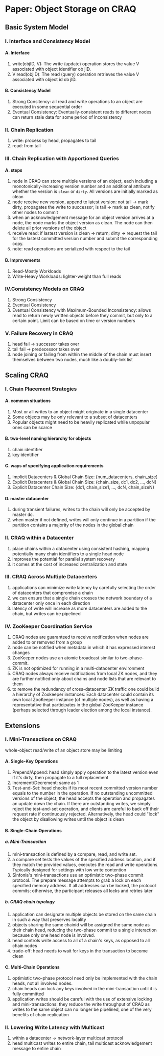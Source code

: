 # Paper: Object Storage on CRAQ
## Basic System Model
### I. Interface and Consistency Model
#### A. Interface
1. write(objID, V): The write (update) operation stores the value V associated with object identifier ob jID.
2. V read(objID): The read (query) operation retrieves the value V associated with object id ob jID.
#### B. Consistency Model
1. Strong Consitency: all read and write operations to an object are executed in some sequential order
2. Eventual Consistency: Eventually-consistent reads to different nodes can return stale data for some period of inconsistency
### II. Chain Replication
1. write: process by head, propagates to tail
2. read: from tail
### III. Chain Replication with Apportioned Queries
#### A. steps
1. node in CRAQ can store multiple versions of an object, each including a monotonically-increasing version number and an additional attribute whether the version is `clean` or `dirty`. All versions are initially marked as clean
2. node receive new version, append to latest version: not tail -> mark dirty, propagates the write to successor; is tail -> mark as clean, notify other nodes to commit
3. when an acknowledgement message for an object version arrives at a node, the node marks the object version as clean. The node can then delete all prior versions of the object
4. receive read: if lastest version is clean -> return; dirty -> request the tail for the lastest committed version number and submit the corresponding copy.
5. note: read operations are serialized with respect to the tail
#### B. Improvements
1. Read-Mostly Workloads
2. Write-Heavy Workloads: lighter-weight than full reads
### IV.Consistency Models on CRAQ
1. Strong Consistency
2. Eventual Consistency
3. Eventual Consistency with Maximum-Bounded Inconsistency: allows read to return newly written objects before they commit, but only to a certain point. Limit can be based on time or version numbers
### V. Failure Recovery in CRAQ
1. head fail -> successor takes over
2. tail fail -> predecessor takes over
3. node joining or failing from within the middle of the chain must insert themselves between two nodes, much like a doubly-link list
## Scaling CRAQ
### I. Chain Placement Strategies
#### A. common situations
1. Most or all writes to an object might originate in a single datacenter
2. Some objects may be only relevant to a subset of datacenters
3. Popular objects might need to be heavily replicated while unpopular ones can be scarce
#### B. two-level naming hierarchy for objects
1. chain identifier
2. key identifier
#### C. ways of specifying application requirements
1. Implicit Datacenters & Global Chain Size: {num_datacenters, chain_size}
2. Explicit Datacenters & Global Chain Size: {chain_size, dc1, dc2, ..., dcN}
3. Explicit Datacenter Chain Size: {dc1, chain_size1, ..., dcN, chain_sizeN}
#### D. master datacenter
1. during transient failures, writes to the chain will only be accepted by master dc.
2. when master if not defined, writes will only continue in a partition if the partition contains a majority of the nodes in the global chain
### II. CRAQ within a Datacenter
1. place chains within a datacenter using consistent hashing, mapping potentially many chain identifiers to a single head node
2. improves the potential for parallel system recovery
3. it comes at the cost of increased centralization and state
### III. CRAQ Across Multiple Datacenters
1. applications can minimize write latency by carefully selecting the order of datacenters that compromise a chain
2. we can ensure that a single chain crosses the network boundary of a datacenter only once in each direction
3. latency of write will increase as more datacenters are added to the chain, but writes can be pipelined
### IV. ZooKeeper Coordination Service
1. CRAQ nodes are guaranteed to receive notification when nodes are added to or removed from a group
2. node can be notified when metadata in which it has expressed interest changes
3. ZooKeeper nodes use an atomic broadcast similar to two-phase-commit.
4. ZK is not optimized for running in a multi-datacenter environment
5. CRAQ nodes always receive notifications from local ZK nodes, and they are further notified only about chains and node lists that are relevant to them
6. to remove the redundancy of cross-datacenter ZK traffic one could build a hierarchy of Zookeeper instances: Each datacenter could contain its own local ZooKeeper instance (of multiple nodes), as well as having a representative that participates in the global ZooKeeper instance (perhaps selected through leader election among the local instance).
## Extensions
### I. Mini-Transactions on CRAQ
whole-object read/write of an object store may be limiting
#### A. Single-Key Operations
1. Prepend/Append: head simply apply operation to the latest version even if it's dirty, then propagate to a full replacement
2. Increment/Decrement: same as 1
3. Test-and-Set: head checks if its most recent committed version number equals to the number in the operation. If no outstanding uncommitted versions of the object, the head accepts the operation and propagates an update down the chain. If there are outstanding writes, we simply reject the test-and-set operation, and clients are careful to back off their request rate if continuously rejected. Alternatively, the head could "lock" the object by disallowing writes until the object is clean
#### B. Single-Chain Operations
##### a. Mini-Transaction
1. mini-transaction is defined by a compare, read, and write set.
2. a compare set tests the values of the specified address location, and if they match the provided values, executes the read and write operations. Typically designed for settings with low write contention
3. Sinfonia's mini-transactions use an optimistic two-phase commit protocol. The prepare message attempts to grab a lock on each specified memory address. If all addresses can be locked, the protocol commits; otherwise, the participant releases all locks and retries later
##### b. CRAQ chain topology
1. application can designate multiple objects be stored on the same chain in such a way that preserves locality
2. objects sharing the same chainid will be assigned the same node as their chain head, reducing the two-phase commit to a single interaction because only one head node is involved.
3. head controls write access to all of a chain's keys, as opposed to all chain nodes
4. trade-off: head needs to wait for keys in the transaction to become clean
#### C. Multi-Chain Operations
1. optimistic two-phase protocol need only be implemented with the chain heads, not all involved nodes.
2. chain heads can lock any keys involved in the mini-transaction until it is fully committed
3. application writes should be careful with the use of extensive locking and mini-transactions: they reduce the write throughput of CRAQ as writes to the same object can no longer be pipelined, one of the very benefits of chain replication
### II. Lowering Write Latency with Multicast
1. within a datacenter -> network-layer multicast protocol
2. head multicast writes to entire chain, tail multicast acknowledgement message to entire chain
